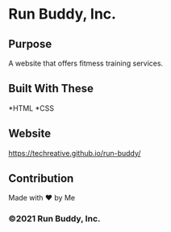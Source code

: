 # Run Buddy, Inc.

## Purpose
A website that offers fitmess training services.

## Built With These
*HTML
*CSS

## Website
https://techreative.github.io/run-buddy/

## Contribution
Made with ❤️  by Me

### ©️2021 Run Buddy, Inc.
